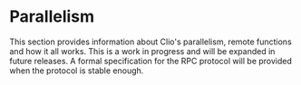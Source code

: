 # Parallelism

This section provides information about Clio's parallelism, remote functions and how it all works. This is a work in progress and will be expanded in future releases. A formal specification for the RPC protocol will be provided when the protocol is stable enough.

